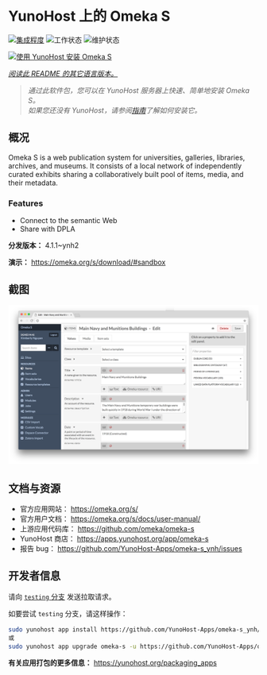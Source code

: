 <!--
注意：此 README 由 <https://github.com/YunoHost/apps/tree/master/tools/readme_generator> 自动生成
请勿手动编辑。
-->

# YunoHost 上的 Omeka S

[![集成程度](https://apps.yunohost.org/badge/integration/omeka-s)](https://ci-apps.yunohost.org/ci/apps/omeka-s/)
![工作状态](https://apps.yunohost.org/badge/state/omeka-s)
![维护状态](https://apps.yunohost.org/badge/maintained/omeka-s)

[![使用 YunoHost 安装 Omeka S](https://install-app.yunohost.org/install-with-yunohost.svg)](https://install-app.yunohost.org/?app=omeka-s)

*[阅读此 README 的其它语言版本。](./ALL_README.md)*

> *通过此软件包，您可以在 YunoHost 服务器上快速、简单地安装 Omeka S。*  
> *如果您还没有 YunoHost，请参阅[指南](https://yunohost.org/install)了解如何安装它。*

## 概况

Omeka S is a web publication system for universities, galleries, libraries, archives, and museums. It consists of a local network of independently curated exhibits sharing a collaboratively built pool of items, media, and their metadata.

### Features

- Connect to the semantic Web
- Share with DPLA

**分发版本：** 4.1.1~ynh2

**演示：** <https://omeka.org/s/download/#sandbox>

## 截图

![Omeka S 的截图](./doc/screenshots/omeka-s.png)

## 文档与资源

- 官方应用网站： <https://omeka.org/s/>
- 官方用户文档： <https://omeka.org/s/docs/user-manual/>
- 上游应用代码库： <https://github.com/omeka/omeka-s>
- YunoHost 商店： <https://apps.yunohost.org/app/omeka-s>
- 报告 bug： <https://github.com/YunoHost-Apps/omeka-s_ynh/issues>

## 开发者信息

请向 [`testing` 分支](https://github.com/YunoHost-Apps/omeka-s_ynh/tree/testing) 发送拉取请求。

如要尝试 `testing` 分支，请这样操作：

```bash
sudo yunohost app install https://github.com/YunoHost-Apps/omeka-s_ynh/tree/testing --debug
或
sudo yunohost app upgrade omeka-s -u https://github.com/YunoHost-Apps/omeka-s_ynh/tree/testing --debug
```

**有关应用打包的更多信息：** <https://yunohost.org/packaging_apps>
